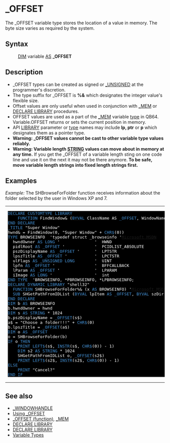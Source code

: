 <style>pre.codeide, pre.outputfixed, .outputcrt0 { background-color: #000 !important; color: #FFF !important; }</style><!DOCTYPE html>
<html class="client-nojs" dir="ltr" lang="en">
<head>
<title>_OFFSET - QB64 Phoenix Edition Wiki</title>
</head>
<body class="mediawiki ltr sitedir-ltr mw-hide-empty-elt ns-0 ns-subject page-OFFSET rootpage-OFFSET skin-vector action-view skin-vector-legacy vector-feature-language-in-header-enabled vector-feature-language-in-main-page-header-disabled vector-feature-language-alert-in-sidebar-disabled vector-feature-sticky-header-disabled vector-feature-sticky-header-edit-disabled vector-feature-table-of-contents-disabled vector-feature-visual-enhancement-next-disabled">
<div class="mw-body" id="content" role="main">
<a id="top"></a>
<h1 class="firstHeading mw-first-heading" id="firstHeading">_OFFSET</h1>
<div class="vector-body" id="bodyContent">
<div class="mw-body-content mw-content-ltr" dir="ltr" id="mw-content-text" lang="en"><div class="mw-parser-output"><p>The <a class="mw-selflink selflink">_OFFSET</a> variable type stores the location of a value in memory. The byte size varies as required by the system.
</p>
<h2><span class="mw-headline" id="Syntax">Syntax</span></h2>
<dl><dd><a href="DIM" title="DIM">DIM</a> variable <a href="AS" title="AS">AS</a> <b>_OFFSET</b></dd></dl>
<p>
</p>
<h2><span class="mw-headline" id="Description">Description</span></h2>
<ul><li>_OFFSET types can be created as signed or <a href="UNSIGNED" title="UNSIGNED">_UNSIGNED</a> at the programmer's discretion.</li>
<li>The type suffix for _OFFSET is <b>%&amp;</b> which designates the integer value's flexible size.</li>
<li>Offset values are only useful when used in conjunction with <a href="MEM" title="MEM">_MEM</a> or <a href="DECLARE_LIBRARY" title="DECLARE LIBRARY">DECLARE LIBRARY</a> procedures.</li>
<li>OFFSET values are used as a part of the <a href="MEM" title="MEM">_MEM</a> variable <a href="Variable_Types" title="Variable Types">type</a> in QB64. Variable.OFFSET returns or sets the current position in memory.</li>
<li>API <a href="DECLARE_LIBRARY" title="DECLARE LIBRARY">LIBRARY</a> parameter or <a href="TYPE" title="TYPE">type</a> names may include <b>lp, ptr</b> or <b>p</b> which designates them as a pointer type.</li>
<li><b>Warning: _OFFSET values cannot be cast to other variable type values reliably.</b></li>
<li><b>Warning: Variable length <a href="STRING" title="STRING">STRING</a> values can move about in memory at any time.</b> If you get the _OFFSET of a variable length sting on one code line and use it on the next it may not be there anymore.<b> To be safe, move variable length strings into fixed length strings first.</b></li></ul>
<p>
</p>
<h2><span class="mw-headline" id="Examples">Examples</span></h2>
<p><i>Example:</i> The SHBrowseForFolder function receives information about the folder selected by the user in Windows XP and 7.
</p>
<table cellpadding="15px" width="100%">
<tbody><tr>
<td><pre class="codeide"><a href="DECLARE_LIBRARY" title="DECLARE LIBRARY"><span style="color:#4593D8;">DECLARE CUSTOMTYPE LIBRARY</span></a>
    <a href="FUNCTION" title="FUNCTION"><span style="color:#4593D8;">FUNCTION</span></a> FindWindow&amp; (<a class="mw-redirect" href="BYVAL" title="BYVAL"><span style="color:#4593D8;">BYVAL</span></a> ClassName AS <a class="mw-selflink selflink"><span style="color:#4593D8;">_OFFSET</span></a>, WindowName$)
<a href="END" title="END"><span style="color:#4593D8;">END</span></a> <a href="DECLARE_LIBRARY" title="DECLARE LIBRARY"><span style="color:#4593D8;">DECLARE</span></a>
<a href="TITLE" title="TITLE"><span style="color:#4593D8;">_TITLE</span></a> "Super Window"
hwnd&amp; = FindWindow(0, "Super Window" + <a href="CHR$" title="CHR$"><span style="color:#4593D8;">CHR$</span></a>(0))
<a href="TYPE" title="TYPE"><span style="color:#4593D8;">TYPE</span></a> BROWSEINFO  'typedef struct _browseinfo '<a class="external text" href="http://msdn.microsoft.com/en-us/library/bb773205%28v=vs.85%29.aspx" rel="nofollow">Microsoft MSDN</a>
  hwndOwner <a href="AS" title="AS"><span style="color:#4593D8;">AS</span></a> <a href="LONG" title="LONG"><span style="color:#4593D8;">LONG</span></a> '              '  HWND
  pidlRoot <a href="AS" title="AS"><span style="color:#4593D8;">AS</span></a> <a class="mw-selflink selflink"><span style="color:#4593D8;">_OFFSET</span></a> '            '  PCIDLIST_ABSOLUTE
  pszDisplayName <a href="AS" title="AS"><span style="color:#4593D8;">AS</span></a> <a class="mw-selflink selflink"><span style="color:#4593D8;">_OFFSET</span></a> '      '  LPTSTR
  lpszTitle <a href="AS" title="AS"><span style="color:#4593D8;">AS</span></a> <a class="mw-selflink selflink"><span style="color:#4593D8;">_OFFSET</span></a> '           '  LPCTSTR
  ulFlags <a href="AS" title="AS"><span style="color:#4593D8;">AS</span></a> <a href="UNSIGNED" title="UNSIGNED"><span style="color:#4593D8;">_UNSIGNED</span></a> <a href="LONG" title="LONG"><span style="color:#4593D8;">LONG</span></a>        '  UINT
  lpfn <a href="AS" title="AS"><span style="color:#4593D8;">AS</span></a> <a class="mw-selflink selflink"><span style="color:#4593D8;">_OFFSET</span></a> '                '  BFFCALLBACK
  lParam <a href="AS" title="AS"><span style="color:#4593D8;">AS</span></a> <a class="mw-selflink selflink"><span style="color:#4593D8;">_OFFSET</span></a> '              '  LPARAM
  iImage <a href="AS" title="AS"><span style="color:#4593D8;">AS</span></a> <a href="LONG" title="LONG"><span style="color:#4593D8;">LONG</span></a> '                 '  int
<a href="END" title="END"><span style="color:#4593D8;">END</span></a> <a href="TYPE" title="TYPE"><span style="color:#4593D8;">TYPE</span></a>  'BROWSEINFO, *PBROWSEINFO, *LPBROWSEINFO;
<a href="DECLARE_LIBRARY" title="DECLARE LIBRARY"><span style="color:#4593D8;">DECLARE DYNAMIC LIBRARY</span></a> "shell32"
  <a href="FUNCTION" title="FUNCTION"><span style="color:#4593D8;">FUNCTION</span></a> SHBrowseForFolder%&amp; (x <a href="AS" title="AS"><span style="color:#4593D8;">AS</span></a> BROWSEINFO) '<a class="external text" href="http://msdn.microsoft.com/en-us/library/bb762115%28v=vs.85%29.aspx" rel="nofollow">Microsoft MSDN</a>
  <a href="SUB" title="SUB"><span style="color:#4593D8;">SUB</span></a> SHGetPathFromIDList (<a class="mw-redirect" href="BYVAL" title="BYVAL"><span style="color:#4593D8;">BYVAL</span></a> lpItem <a href="AS" title="AS"><span style="color:#4593D8;">AS</span></a> <a class="mw-selflink selflink"><span style="color:#4593D8;">_OFFSET</span></a>, <a class="mw-redirect" href="BYVAL" title="BYVAL"><span style="color:#4593D8;">BYVAL</span></a> szDir <a href="AS" title="AS"><span style="color:#4593D8;">AS</span></a> <a class="mw-selflink selflink"><span style="color:#4593D8;">_OFFSET</span></a>) '<a class="external text" href="http://msdn.microsoft.com/en-us/library/bb762194%28VS.85%29.aspx" rel="nofollow">Microsoft MSDN</a>
<a href="DECLARE_LIBRARY" title="DECLARE LIBRARY"><span style="color:#4593D8;">END DECLARE</span></a>
<a href="DIM" title="DIM"><span style="color:#4593D8;">DIM</span></a> b <a href="AS" title="AS"><span style="color:#4593D8;">AS</span></a> BROWSEINFO
b.hwndOwner = hwnd
<a href="DIM" title="DIM"><span style="color:#4593D8;">DIM</span></a> s <a href="AS" title="AS"><span style="color:#4593D8;">AS</span></a> <a href="STRING" title="STRING"><span style="color:#4593D8;">STRING</span></a> * 1024
b.pszDisplayName = <a href="OFFSET_(function)" title="OFFSET (function)"><span style="color:#4593D8;">_OFFSET</span></a>(s$)
a$ = "Choose a folder!!!" + <a href="CHR$" title="CHR$"><span style="color:#4593D8;">CHR$</span></a>(0)
b.lpszTitle = <a href="OFFSET_(function)" title="OFFSET (function)"><span style="color:#4593D8;">_OFFSET</span></a>(a$)
<a href="DIM" title="DIM"><span style="color:#4593D8;">DIM</span></a> o <a href="AS" title="AS"><span style="color:#4593D8;">AS</span></a> <a class="mw-selflink selflink"><span style="color:#4593D8;">_OFFSET</span></a>
o = SHBrowseForFolder(b)
<a href="IF...THEN" title="IF...THEN"><span style="color:#4593D8;">IF</span></a> o <a href="THEN" title="THEN"><span style="color:#4593D8;">THEN</span></a>
    <a href="PRINT" title="PRINT"><span style="color:#4593D8;">PRINT</span></a> <a href="LEFT$" title="LEFT$"><span style="color:#4593D8;">LEFT$</span></a>(s$, <a href="INSTR" title="INSTR"><span style="color:#4593D8;">INSTR</span></a>(s$, <a href="CHR$" title="CHR$"><span style="color:#4593D8;">CHR$</span></a>(0)) - 1)
    <a href="DIM" title="DIM"><span style="color:#4593D8;">DIM</span></a> s2 <a href="AS" title="AS"><span style="color:#4593D8;">AS</span></a> <a href="STRING" title="STRING"><span style="color:#4593D8;">STRING</span></a> * 1024
    SHGetPathFromIDList o, <a href="OFFSET_(function)" title="OFFSET (function)"><span style="color:#4593D8;">_OFFSET</span></a>(s2$)
    <a href="PRINT" title="PRINT"><span style="color:#4593D8;">PRINT</span></a> <a href="LEFT$" title="LEFT$"><span style="color:#4593D8;">LEFT$</span></a>(s2$, <a href="INSTR" title="INSTR"><span style="color:#4593D8;">INSTR</span></a>(s2$, <a href="CHR$" title="CHR$"><span style="color:#4593D8;">CHR$</span></a>(0)) - 1)
<a href="ELSE" title="ELSE"><span style="color:#4593D8;">ELSE</span></a>
    <a href="PRINT" title="PRINT"><span style="color:#4593D8;">PRINT</span></a> "Cancel?"
<a class="mw-redirect" href="END_IF" title="END IF"><span style="color:#4593D8;">END IF</span></a>
</pre>
</td></tr></tbody></table>
<p>
</p>
<h2><span class="mw-headline" id="See_also">See also</span></h2>
<ul><li><a href="WINDOWHANDLE" title="WINDOWHANDLE">_WINDOWHANDLE</a></li>
<li><a href="Using_OFFSET" title="Using OFFSET">Using _OFFSET</a></li>
<li><a href="OFFSET_(function)" title="OFFSET (function)">_OFFSET (function)</a>, <a href="MEM" title="MEM">_MEM</a></li>
<li><a href="DECLARE_LIBRARY" title="DECLARE LIBRARY">DECLARE LIBRARY</a></li>
<li><a href="DECLARE_LIBRARY" title="DECLARE LIBRARY">DECLARE LIBRARY</a></li>
<li><a href="Variable_Types" title="Variable Types">Variable Types</a></li></ul>
<p>
</p>
<!-- 
NewPP limit report
Cached time: 20240715034427
Cache expiry: 86400
Reduced expiry: false
Complications: [show‐toc]
CPU time usage: 0.038 seconds
Real time usage: 0.048 seconds
Preprocessor visited node count: 495/1000000
Post‐expand include size: 4260/2097152 bytes
Template argument size: 742/2097152 bytes
Highest expansion depth: 3/100
Expensive parser function count: 0/100
Unstrip recursion depth: 0/20
Unstrip post‐expand size: 0/5000000 bytes
-->
<!--
Transclusion expansion time report (%,ms,calls,template)
100.00%   24.878      1 -total
 19.40%    4.827     67 Template:Cl
  9.76%    2.428      1 Template:PageSyntax
  8.79%    2.186      1 Template:PageDescription
  8.75%    2.177      1 Template:CodeEnd
  8.33%    2.073      1 Template:CodeStart
  8.03%    1.997      1 Template:Small
  7.93%    1.974      1 Template:PageExamples
  7.26%    1.806      1 Template:PageSeeAlso
  7.06%    1.756      1 Template:PageNavigation
-->
<!-- Saved in parser cache with key qb64pnix_mw19894-mwmb_:pcache:idhash:204-0!canonical and timestamp 20240715034427 and revision id 8800.
 -->
</div>
</div>
</div>
</div>
</body>
</html>